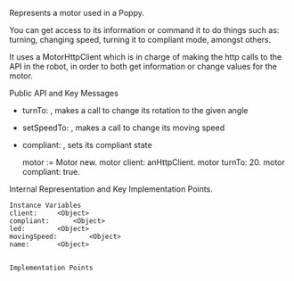 Represents a motor used in a Poppy.

You can get access to its information or command it to do things such as: turning, changing speed, turning it to compliant mode, amongst others.

It uses a MotorHttpClient which is in charge of making the http calls to the API in the robot, in order to both get information or change values for the motor.

Public API and Key Messages

- turnTo: , makes a call to change its rotation to the given angle   
- setSpeedTo: , makes a call to change its moving speed
- compliant: , sets its compliant state

  	motor := Motor new.
	motor client: anHttpClient.
	motor turnTo: 20.
	motor compliant: true.
 
Internal Representation and Key Implementation Points.

    Instance Variables
	client:		<Object>
	compliant:		<Object>
	led:		<Object>
	movingSpeed:		<Object>
	name:		<Object>


    Implementation Points